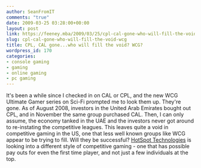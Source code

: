 ```yaml
---
author: SeanFromIT
comments: "true"
date: 2009-03-25 03:28:00+00:00
layout: post
link: https://feeney.mba/2009/03/25/cpl-cal-gone-who-will-fill-the-void-wcg/
slug: cpl-cal-gone-who-will-fill-the-void-wcg
title: CPL, CAL gone...who will fill the void? WCG?
wordpress_id: 170
categories:
- console gaming
- gaming
- online gaming
- pc gaming
---
```


It's been a while since I checked in on CAL or CPL, and the new WCG Ultimate Gamer series on Sci-Fi prompted me to look them up. They're gone. As of August 2008, investors in the United Arab Emirates bought out CPL, and in November the same group purchased CAL. Then, I can only assume, the economy tanked in the UAE and the investors never got around to re-instating the competitive leagues. This leaves quite a void in competitive gaming in the US, one that less well known groups like WCG appear to be trying to fill. Will they be successful?  [HotSpot Technologies](http://www.hotspottech.biz/) is looking into a different style of competitive gaming - one that has possible pay outs for even the first time player, and not just a few individuals at the top.
